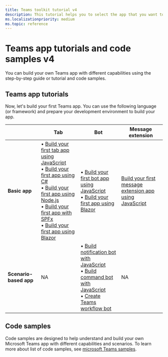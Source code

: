 ```yaml
---
title: Teams toolkit tutorial v4
description: This tutorial helps you to select the app that you want to build and lists the associated guides.
ms.localizationpriority: medium
ms.topic: reference
---
```

# Teams app tutorials and code samples v4

You can build your own Teams app with different capabilities using the step-by-step guide or tutorial and code samples.

## Teams app tutorials

Now, let's build your first Teams app. You can use the following language (or framework) and prepare your development environment to build your app.

| &nbsp; | **Tab** | **Bot** | **Message extension** |
| --- | --- | --- | --- |
| **Basic app** | • [Build your first tab app using JavaScript](~/toolkit/toolkit-v4/sbs-v4/sbs-gs-javascript-v4.yml) </br> •  [Build your first app using C#](~/toolkit/toolkit-v4/sbs-v4/sbs-gs-csharp-v4.yml) </br> • [Build your first app using Node.js](~/toolkit/toolkit-v4/sbs-v4/sbs-gs-nodejs-v4.yml) </br> • [Build your first app with SPFx](~/sbs-gs-spfx.yml) </br> • [Build your first app using Blazor](~/toolkit/toolkit-v4/sbs-v4/sbs-gs-blazorupdate-v4.yml) | • [Build your first bot app using JavaScript](~/toolkit/toolkit-v4/sbs-v4/sbs-gs-bot-v4.yml) </br> • [Build your first app using Blazor](~/toolkit/toolkit-v4/sbs-v4/sbs-gs-blazorupdate-v4.yml) | [Build your first message extension app using JavaScript](~/toolkit/toolkit-v4/sbs-v4/sbs-gs-msgext-v4.yml)|
| **Scenario-based app** | NA | • [Build notification bot with JavaScript](~/toolkit/toolkit-v4/sbs-v4/sbs-gs-notificationbot-v4.yml) </br> • [Build command bot with JavaScript](~/toolkit/toolkit-v4/sbs-v4/sbs-gs-commandbot-v4.yml) </br> • [Create Teams workflow bot](~/toolkit/toolkit-v4/sbs-v4/sbs-gs-workflow-bot-v4.yml) | NA |

## Code samples

Code samples are designed to help understand and build your own Microsoft Teams app with different capabilities and scenarios. To learn more about list of code samples, see [microsoft Teams samples](https://github.com/OfficeDev/Microsoft-Teams-Samples).
